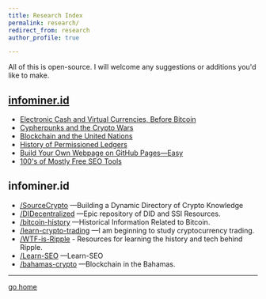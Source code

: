 ```yaml
---
title: Research Index
permalink: research/
redirect_from: research
author_profile: true

---
```


All of this is open-source. I will welcome any suggestions or additions you'd like to make.

## [infominer.id](https://infominer.id) 

* [Electronic Cash and Virtual Currencies, Before Bitcoin](/blockchain/electronic-cash)
* [Cypherpunks and the Crypto Wars](/blockchain/cypherpunks)
* [Blockchain and the United Nations](/blockchain/UnitedNations)
* [History of Permissioned Ledgers](/blockchain/permissioned)
* [Build Your Own Webpage on GitHub Pages—Easy](/web-work/notes-on-github-pages)
* [100's of Mostly Free SEO Tools](/web-work/seo-tools)

## infominer.id

* [/SourceCrypto](https://infominer.id/SourceCrypto) —Building a Dynamic Directory of Crypto Knowledge
* [/DIDecentralized](https://infominer.id/DIDecentralized) —Epic repository of DID and SSI Resources.
* [/bitcoin-history](https://infominer.id/bitcoin-history) —Historical Information Related to Bitcoin.
* [/learn-crypto-trading](https://infominer.id/learn-crypto-trading) —I am beginning to study cryptocurrency trading.
* [/WTF-is-Ripple](https://github.com/infominer33/WTF-is-Ripple) - Resources for learning the history and tech behind Ripple. 
* [/Learn-SEO](https://github.com/infominer33/Learn-SEO) —Learn-SEO
* [/bahamas-crypto](https://github.com/infominer33/bahamas-crypto) —Blockchain in the Bahamas.

---

[go home](https://infominer.id)